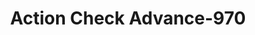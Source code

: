 ---
f_zip-code: 38059
f_state-code: TN
title: Action Check Advance-970
f_phone: 731-627-9990
f_city-only: Newbern
f_address: 601 W Main Street Newbern
f_location-unique-id: '970'
slug: action-check-advance-970
updated-on: '2024-05-30T13:46:58.046Z'
created-on: '2024-05-30T13:36:59.803Z'
published-on: '2024-05-30T13:54:32.469Z'
f_city-state: cms/city/newbern-tn.md
f_company: cms/company/action-check-advance.md
f_state: cms/state/tennessee.md
layout: '[payday-loan].html'
tags: payday-loan
---